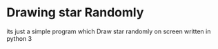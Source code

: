 # Drawing star Randomly
its just a simple program which Draw star randomly on screen
written in python 3
